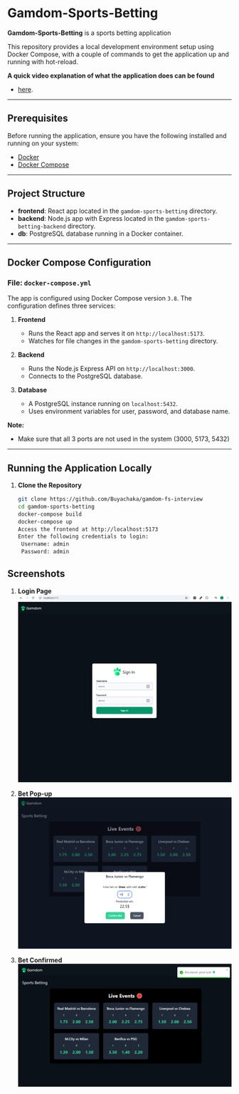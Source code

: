 # Gamdom-Sports-Betting

**Gamdom-Sports-Betting** is a sports betting application

This repository provides a local development environment setup using Docker Compose, with a couple of commands to get the application up and running with hot-reload.

**A quick video explanation of what the application does can be found**
 - [here](https://lucas-janequine.tinytake.com/msc/MTAzNDE4MjFfMjQwMjkxNDE).
---

## Prerequisites

Before running the application, ensure you have the following installed and running on your system:
- [Docker](https://www.docker.com/)
- [Docker Compose](https://docs.docker.com/compose/)

---

## Project Structure

- **frontend**: React app located in the `gamdom-sports-betting` directory.
- **backend**: Node.js app with Express located in the `gamdom-sports-betting-backend` directory.
- **db**: PostgreSQL database running in a Docker container.

---

## Docker Compose Configuration

### File: `docker-compose.yml`

The app is configured using Docker Compose version `3.8`. The configuration defines three services:

1. **Frontend**
    - Runs the React app and serves it on `http://localhost:5173`.
    - Watches for file changes in the `gamdom-sports-betting` directory.

2. **Backend**
    - Runs the Node.js Express API on `http://localhost:3000`.
    - Connects to the PostgreSQL database.

3. **Database**
    - A PostgreSQL instance running on `localhost:5432`.
    - Uses environment variables for user, password, and database name.

**Note:**
 - Make sure that all 3 ports are not used in the system  (3000, 5173, 5432)
---

## Running the Application Locally

1. **Clone the Repository**
   ```bash
   git clone https://github.com/Buyachaka/gamdom-fs-interview
   cd gamdom-sports-betting
   docker-compose build
   docker-compose up
   Access the frontend at http://localhost:5173
   Enter the following credentials to login:
    Username: admin
    Password: admin
   ```
   
## Screenshots

1. **Login Page** 
![Screenshot](/images/img1.png)

2. **Bet Pop-up**
![Screenshot](images/img2.png)

3. **Bet Confirmed**
![Screenshot](images/img3.png)

